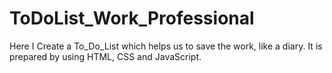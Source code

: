# ToDoList_Work_Professional
Here I Create a To_Do_List which helps us to save the work, like a diary. It is prepared by using HTML, CSS and JavaScript. 
